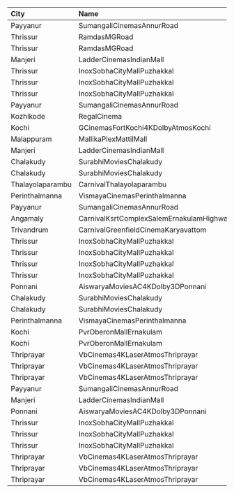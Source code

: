 | City             | Name                                     |  Time | Type             | Price | Capacity | Booked |
| :--------------- | :--------------------------------------- | ----: | :--------------- | ----: | -------: | -----: |
| Payyanur         | SumangaliCinemasAnnurRoad                | 10:30 | DiamondCircle    |  110₹ |      141 |     70 |
| Thrissur         | RamdasMGRoad                             | 12:00 | PlatinumCircle   |  125₹ |      294 |    166 |
| Thrissur         | RamdasMGRoad                             | 12:00 | GoldenCircle     |  100₹ |      320 |    161 |
| Manjeri          | LadderCinemasIndianMall                  | 12:00 | Executive        |  150₹ |       74 |     36 |
| Thrissur         | InoxSobhaCityMallPuzhakkal               | 13:20 | Club             |  170₹ |       23 |      0 |
| Thrissur         | InoxSobhaCityMallPuzhakkal               | 13:20 | Executive        |  130₹ |       11 |      0 |
| Thrissur         | InoxSobhaCityMallPuzhakkal               | 13:20 | RoyalRecliner    |  290₹ |        1 |      0 |
| Payyanur         | SumangaliCinemasAnnurRoad                | 13:30 | DiamondCircle    |  110₹ |      141 |     70 |
| Kozhikode        | RegalCinema                              | 14:00 | FirstClassSc1    |  200₹ |       47 |      9 |
| Kochi            | GCinemasFortKochi4KDolbyAtmosKochi       | 14:15 | Gold             |  130₹ |      182 |     82 |
| Malappuram       | MallikaPlexMattilMall                    | 14:30 | Executive        |  140₹ |       50 |     17 |
| Manjeri          | LadderCinemasIndianMall                  | 14:45 | Executive        |  150₹ |       74 |     36 |
| Chalakudy        | SurabhiMoviesChalakudy                   | 15:00 | Box              |  139₹ |       20 |     20 |
| Chalakudy        | SurabhiMoviesChalakudy                   | 15:00 | Gold             |  129₹ |      295 |    164 |
| Thalayolaparambu | CarnivalThalayolaparambu                 | 15:45 | Gold             |  110₹ |      144 |     72 |
| Perinthalmanna   | VismayaCinemasPerinthalmanna             | 16:00 | Platinum         |  100₹ |      198 |     99 |
| Payyanur         | SumangaliCinemasAnnurRoad                | 16:30 | DiamondCircle    |  110₹ |      141 |     70 |
| Angamaly         | CarnivalKsrtComplexSalemErnakulamHighway | 17:00 | GoldOffline      |  130₹ |      202 |    102 |
| Trivandrum       | CarnivalGreenfieldCinemaKaryavattom      | 18:00 | ExecutiveOffline |  160₹ |      145 |     72 |
| Thrissur         | InoxSobhaCityMallPuzhakkal               | 18:30 | Club             |  170₹ |       76 |      0 |
| Thrissur         | InoxSobhaCityMallPuzhakkal               | 18:30 | Executive        |  130₹ |       13 |      0 |
| Thrissur         | InoxSobhaCityMallPuzhakkal               | 18:30 | RoyalRecliner    |  290₹ |        5 |      0 |
| Thrissur         | InoxSobhaCityMallPuzhakkal               | 18:30 | Royal            |  170₹ |        5 |      0 |
| Ponnani          | AiswaryaMoviesAC4KDolby3DPonnani         | 18:30 | Platinum         |  110₹ |      158 |     85 |
| Chalakudy        | SurabhiMoviesChalakudy                   | 18:30 | Box              |  139₹ |       20 |     20 |
| Chalakudy        | SurabhiMoviesChalakudy                   | 18:30 | Gold             |  129₹ |      295 |    164 |
| Perinthalmanna   | VismayaCinemasPerinthalmanna             | 18:55 | Platinum         |  100₹ |      151 |     75 |
| Kochi            | PvrOberonMallErnakulam                   | 19:00 | Classic          |  129₹ |       36 |     21 |
| Kochi            | PvrOberonMallErnakulam                   | 19:00 | ClassicPlus      |  160₹ |       81 |     67 |
| Thriprayar       | VbCinemas4KLaserAtmosThriprayar          | 19:00 | Recliner         |  300₹ |       12 |      5 |
| Thriprayar       | VbCinemas4KLaserAtmosThriprayar          | 19:00 | Royal            |  100₹ |      186 |     93 |
| Thriprayar       | VbCinemas4KLaserAtmosThriprayar          | 19:00 | Club             |  100₹ |       45 |     22 |
| Payyanur         | SumangaliCinemasAnnurRoad                | 19:30 | DiamondCircle    |  110₹ |      141 |     70 |
| Manjeri          | LadderCinemasIndianMall                  | 21:00 | Executive        |  150₹ |       74 |     36 |
| Ponnani          | AiswaryaMoviesAC4KDolby3DPonnani         | 21:30 | Platinum         |  110₹ |      158 |     85 |
| Thrissur         | InoxSobhaCityMallPuzhakkal               | 21:50 | Club             |  170₹ |       63 |      0 |
| Thrissur         | InoxSobhaCityMallPuzhakkal               | 21:50 | Executive        |  130₹ |       12 |      0 |
| Thrissur         | InoxSobhaCityMallPuzhakkal               | 21:50 | RoyalRecliner    |  290₹ |        1 |      0 |
| Thriprayar       | VbCinemas4KLaserAtmosThriprayar          | 22:00 | Recliner         |  300₹ |        8 |      4 |
| Thriprayar       | VbCinemas4KLaserAtmosThriprayar          | 22:00 | Royal            |  100₹ |      132 |     74 |
| Thriprayar       | VbCinemas4KLaserAtmosThriprayar          | 22:00 | Club             |  100₹ |       39 |     19 |